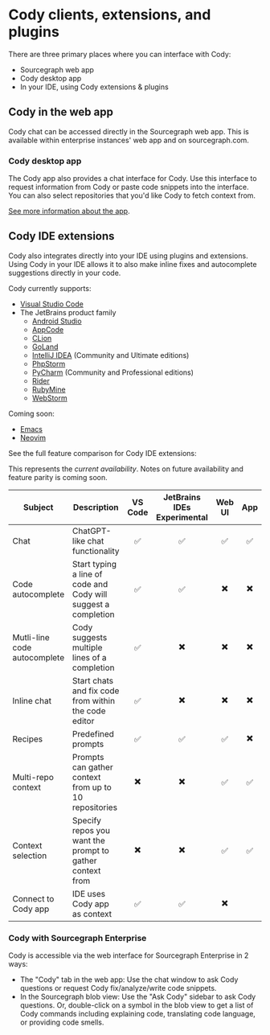 # Cody clients, extensions, and plugins

There are three primary places where you can interface with Cody:

- Sourcegraph web app
- Cody desktop app
- In your IDE, using Cody extensions & plugins

## Cody in the web app

Cody chat can be accessed directly in the Sourcegraph web app. This is available within enterprise instances' web app and on sourcegraph.com.

### Cody desktop app

The Cody app also provides a chat interface for Cody. Use this interface to request information from Cody or paste code snippets into the interface. You can also select repositories that you'd like Cody to fetch context from.

[See more information about the app](./../overview/app/index.md).

## Cody IDE extensions

Cody also integrates directly into your IDE using plugins and extensions. Using Cody in your IDE allows it to also make inline fixes and autocomplete suggestions directly in your code.

Cody currently supports:

- [Visual Studio Code](https://code.visualstudio.com/)
- The JetBrains product family
  - [Android Studio](https://developer.android.com/studio)
  - [AppCode](https://www.jetbrains.com/objc/)
  - [CLion](https://www.jetbrains.com/clion/)
  - [GoLand](https://www.jetbrains.com/go/)
  - [IntelliJ IDEA](https://www.jetbrains.com/idea/) (Community and Ultimate editions)
  - [PhpStorm](https://www.jetbrains.com/phpstorm/)
  - [PyCharm](https://www.jetbrains.com/pycharm/) (Community and Professional editions)
  - [Rider](https://www.jetbrains.com/rider/)
  - [RubyMine](https://www.jetbrains.com/ruby/)
  - [WebStorm](https://www.jetbrains.com/webstorm/)

Coming soon:

- [Emacs](https://www.gnu.org/software/emacs/)
- [Neovim](https://neovim.io/)

See the full feature comparison for Cody IDE extensions:

This represents the _current availability_. Notes on future availability and feature parity is coming soon.

| Subject                      | Description                                             | VS Code | JetBrains IDEs <span class="badge badge-experimental">Experimental</span> | Web UI | App |
|-----------------------------|---------------------------------------------------------|:-:|:---------------:|:-:|:-:|
|Chat                         | ChatGPT-like chat functionality                         |✅|        ✅        |✅|✅|
|Code autocomplete                  | Start typing a line of code and Cody will suggest a completion|✅|        ✅        |✖️|✖️|
|Mutli-line code autocomplete      | Cody suggests multiple lines of a completion            |✅|       ✖️        |✖️|✖️|
|Inline chat                | Start chats and fix code from within the code editor                |✅|       ✖️        |✖️|✖️|
|Recipes                      | Predefined prompts |✅|        ✅        |✅|✖️|
|Multi-repo context          | Prompts can gather context from up to 10 repositories |✖️|       ✖️        |✅|✅|
|Context selection            | Specify repos you want the prompt to gather context from|✖️|       ✖️        |✅|✅|
|Connect to Cody app            | IDE uses Cody app as context|✅|        ✅        |✖️||

### Cody with Sourcegraph Enterprise

Cody is accessible via the web interface for Sourcegraph Enterprise in 2 ways:

- The "Cody" tab in the web app: Use the chat window to ask Cody questions or request Cody fix/analyze/write code snippets.
- In the Sourcegraph blob view: Use the "Ask Cody" sidebar to ask Cody questions. Or, double-click on a symbol in the blob view to get a list of Cody commands including explaining code, translating code language, or providing code smells.
